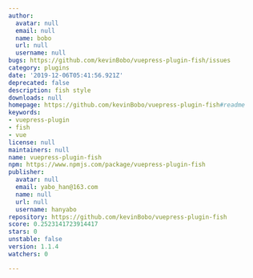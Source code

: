 ```yaml
---
author:
  avatar: null
  email: null
  name: bobo
  url: null
  username: null
bugs: https://github.com/kevinBobo/vuepress-plugin-fish/issues
category: plugins
date: '2019-12-06T05:41:56.921Z'
deprecated: false
description: fish style
downloads: null
homepage: https://github.com/kevinBobo/vuepress-plugin-fish#readme
keywords:
- vuepress-plugin
- fish
- vue
license: null
maintainers: null
name: vuepress-plugin-fish
npm: https://www.npmjs.com/package/vuepress-plugin-fish
publisher:
  avatar: null
  email: yabo_han@163.com
  name: null
  url: null
  username: hanyabo
repository: https://github.com/kevinBobo/vuepress-plugin-fish
score: 0.2523141723914417
stars: 0
unstable: false
version: 1.1.4
watchers: 0

---
```


